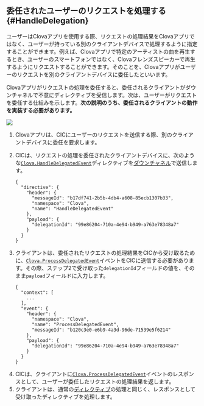 ## 委任されたユーザーのリクエストを処理する {#HandleDelegation}

ユーザーはClovaアプリを使用する際、リクエストの処理結果をClovaアプリではなく、ユーザーが持っている別のクライアントデバイスで処理するように指定することができます。例えば、Clovaアプリで特定のアーティストの曲を再生するとき、ユーザーのスマートフォンではなく、Clovaフレンズスピーカーで再生するようにリクエストすることができます。そのことを、Clovaアプリがユーザーのリクエストを別のクライアントデバイスに委任したといいます。

Clovaアプリがリクエストの処理を委任すると、委任されるクライアントがダウンチャネルで不意にディレクティブを受信します。次は、ユーザーがリクエストを委任する仕組みを示します。**次の説明のうち、委任されるクライアントの動作を実装する必要があります。**

![](/CIC/Resources/Images/CIC_Handle_Event_Delegation.png)

<ol>
  <li>Clovaアプリは、CICにユーザーのリクエストを送信する際、別のクライアントデバイスに委任を要求します。</li>
  <li>
    <p>CICは、リクエストの処理を委任されたクライアントデバイスに、次のような<a href="/CIC/References/CICInterface/Clova.html#HandleDelegatedEvent"><code>Clova.HandleDelegatedEvent</code></a>ディレクティブを<a href="/CIC/Guides/Interact_with_CIC.md#CreateConnection">ダウンチャネル</a>で送信します。<p>
    <pre><code>{
  "directive": {
    "header": {
      "messageId": "b17df741-2b5b-4db4-a608-85ecb1307b33",
      "namespace": "Clova",
      "name": "HandleDelegatedEvent"
    },
    "payload": {
      "delegationId": "99e86204-710a-4e94-b949-a763e78348a7"
    }
  }
}</code></pre>
  </li>
  <li>
    <p>クライアントは、委任されたリクエストの処理結果をCICから受け取るために、<a href="/CIC/References/CICInterface/Clova.html#ProcessDelegatedEvent"><code>Clova.ProcessDelegatedEvent</code></a>イベントをCICに送信する必要があります。その際、ステップ2で受け取った<code>delegationId</code>フィールドの値を、そのまま<code>payload</code>フィールドに入力します。</p>
    <pre><code>{
  "context": [
    ...
  ],
  "event": {
    "header": {
      "namespace": "Clova",
      "name": "ProcessDelegatedEvent",
      "messageId": "b120c3e0-e6b9-4a3d-96de-71539e5f6214"
    },
    "payload": {
      "delegationId": "99e86204-710a-4e94-b949-a763e78348a7"
    }
  }
}</code></pre>
  </li>
  <li>CICは、クライアントに<a href="/CIC/References/CICInterface/Clova.html#ProcessDelegatedEvent"><code>Clova.ProcessDelegatedEvent</code></a>イベントのレスポンスとして、ユーザーが委任したリクエストの処理結果を返します。</li>
  <li>クライアントは、通常の<a href="/CIC/Guides/Interact_with_CIC.html#HandleDirective">ディレクティブ</a>の処理と同じく、レスポンスとして受け取ったディレクティブを処理します。</li>
</ol>
